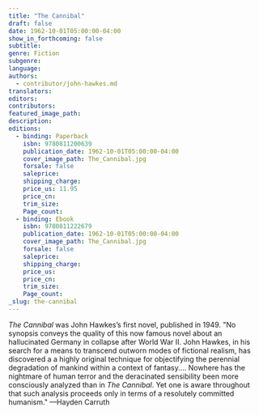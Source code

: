 ```yaml
---
title: "The Cannibal"
draft: false
date: 1962-10-01T05:00:00-04:00
show_in_forthcoming: false
subtitle:
genre: Fiction
subgenre:
language:
authors:
  - contributor/john-hawkes.md
translators:
editors:
contributors:
featured_image_path:
description:
editions:
  - binding: Paperback
    isbn: 9780811200639
    publication_date: 1962-10-01T05:00:00-04:00
    cover_image_path: The_Cannibal.jpg
    forsale: false
    saleprice:
    shipping_charge:
    price_us: 11.95
    price_cn:
    trim_size:
    Page_count:
  - binding: Ebook
    isbn: 9780811222679
    publication_date: 1962-10-01T05:00:00-04:00
    cover_image_path: The_Cannibal.jpg
    forsale: false
    saleprice:
    shipping_charge:
    price_us:
    price_cn:
    trim_size:
    Page_count:
_slug: the-cannibal
---
```


_The Cannibal_ was John Hawkes’s first novel, published in 1949. "No synopsis conveys the quality of this now famous novel about an hallucinated Germany in collapse after World War II. John Hawkes, in his search for a means to transcend outworn modes of fictional realism, has discovered a a highly original technique for objectifying the perennial degradation of mankind within a context of fantasy.... Nowhere has the nightmare of human terror and the deracinated sensibility been more consciously analyzed than in _The Cannibal_. Yet one is aware throughout that such analysis proceeds only in terms of a resolutely committed humanism." ––Hayden Carruth

